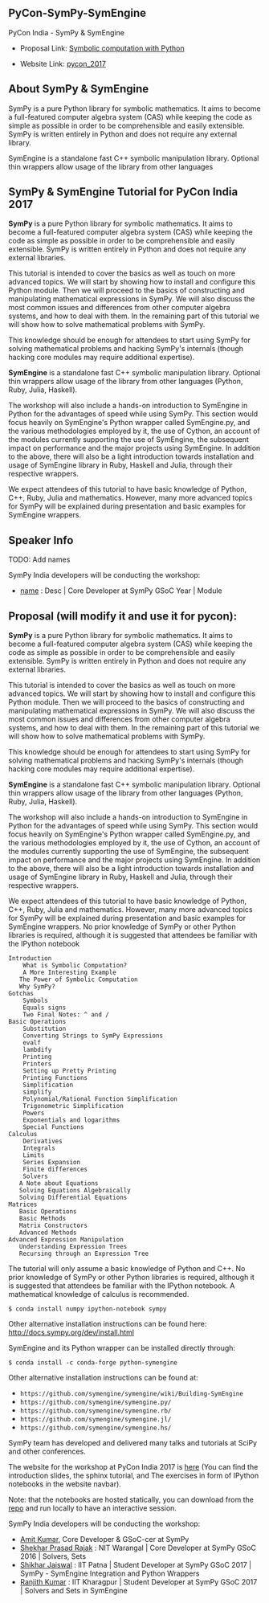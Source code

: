 ## PyCon-SymPy-SymEngine

PyCon India -  SymPy & SymEngine

* Proposal Link: [Symbolic computation with Python](#)

* Website Link: [pycon_2017](https://shekharrajak.github.io/PyCon-SymPy-SymEngine/)

## About SymPy & SymEngine

SymPy is a pure Python library for symbolic mathematics. It aims to become a full-featured computer algebra system (CAS) while keeping the code as simple as possible in order to be comprehensible and easily extensible. SymPy is written entirely in Python and does not require any external library.

SymEngine is a standalone fast C++ symbolic manipulation library. Optional thin wrappers allow usage of the library from other languages

## SymPy & SymEngine Tutorial for PyCon India 2017

**SymPy** is a pure Python library for symbolic mathematics. It aims to become a full-featured computer algebra system (CAS) while keeping the code as simple as possible in order to be comprehensible and easily extensible. SymPy is written entirely in Python and does not require any external libraries.

This tutorial is intended to cover the basics as well as touch on more advanced topics. We will start by showing how to install and configure this Python module. Then we will proceed to the basics of constructing and manipulating mathematical expressions in SymPy. We will also discuss the most common issues and differences from other computer algebra systems, and how to deal with them. In the remaining part of this tutorial we will show how to solve mathematical problems with SymPy.

This knowledge should be enough for attendees to start using SymPy for solving mathematical problems and hacking SymPy's internals (though hacking core modules may require additional expertise).

**SymEngine** is a standalone fast C++ symbolic manipulation library. Optional thin wrappers allow usage of the library from other languages (Python, Ruby, Julia, Haskell).

The workshop will also include a hands-on introduction to SymEngine in Python for the advantages of speed while using SymPy. This section would focus heavily on SymEngine's Python wrapper called SymEngine.py, and the various methodologies employed by it, the use of Cython, an account of the modules currently supporting the use of SymEngine, the subsequent impact on performance and the major projects using SymEngine. In addition to the above, there will also be a light introduction towards installation and usage of SymEngine library in Ruby, Haskell and Julia, through their respective wrappers.

We expect attendees of this tutorial to have basic knowledge of Python, C++, Ruby, Julia and mathematics. However, many more advanced topics for SymPy will be explained during presentation and basic examples for SymEngine wrappers.


## Speaker Info

TODO: Add names

SymPy India developers will be conducting the workshop:

* [name](https://github.com/name) : Desc | Core Developer at SymPy GSoC Year | Module


## Proposal (will modify it and use it for pycon):

**SymPy** is a pure Python library for symbolic mathematics. It aims to become a full-featured computer algebra system (CAS) while keeping the code as simple as possible in order to be comprehensible and easily extensible. SymPy is written entirely in Python and does not require any external libraries.

This tutorial is intended to cover the basics as well as touch on more advanced topics. We will start by showing how to install and configure this Python module. Then we will proceed to the basics of constructing and manipulating mathematical expressions in SymPy. We will also discuss the most common issues and differences from other computer algebra systems, and how to deal with them. In the remaining part of this tutorial we will show how to solve mathematical problems with SymPy.

This knowledge should be enough for attendees to start using SymPy for solving mathematical problems and hacking SymPy's internals (though hacking core modules may require additional expertise).

**SymEngine** is a standalone fast C++ symbolic manipulation library. Optional thin wrappers allow usage of the library from other languages (Python, Ruby, Julia, Haskell).

The workshop will also include a hands-on introduction to SymEngine in Python for the advantages of speed while using SymPy. This section would focus heavily on SymEngine's Python wrapper called SymEngine.py, and the various methodologies employed by it, the use of Cython, an account of the modules currently supporting the use of SymEngine, the subsequent impact on performance and the major projects using SymEngine. In addition to the above, there will also be a light introduction towards installation and usage of SymEngine library in Ruby, Haskell and Julia, through their respective wrappers.

We expect attendees of this tutorial to have basic knowledge of Python, C++, Ruby, Julia and mathematics. However, many more advanced topics for SymPy will be explained during presentation and basic examples for SymEngine wrappers. No prior knowledge of SymPy or other Python libraries is required, although it is suggested that attendees be familiar with the IPython notebook


    Introduction
        What is Symbolic Computation?
        A More Interesting Example
       The Power of Symbolic Computation
       Why SymPy?
    Gotchas
        Symbols
        Equals signs
        Two Final Notes: ^ and /
    Basic Operations
        Substitution
        Converting Strings to SymPy Expressions
        evalf
        lambdify
        Printing
        Printers
        Setting up Pretty Printing
        Printing Functions
        Simplification
        simplify
        Polynomial/Rational Function Simplification
        Trigonometric Simplification
        Powers
        Exponentials and logarithms
        Special Functions
    Calculus
        Derivatives
        Integrals
        Limits
        Series Expansion
        Finite differences
        Solvers
       A Note about Equations
       Solving Equations Algebraically
       Solving Differential Equations
    Matrices
       Basic Operations
       Basic Methods
       Matrix Constructors
       Advanced Methods
    Advanced Expression Manipulation
       Understanding Expression Trees
       Recursing through an Expression Tree


The tutorial will only assume a basic knowledge of Python and C++. No prior knowledge of SymPy or other Python libraries is required, although it is suggested that attendees be familiar with the IPython notebook. A mathematical knowledge of calculus is recommended.

`$ conda install numpy ipython-notebook sympy`

Other alternative installation instructions can be found here: http://docs.sympy.org/dev/install.html

SymEngine and its Python wrapper can be installed directly through:

`$ conda install -c conda-forge python-symengine`

Other alternative installation instructions can be found at:

- `https://github.com/symengine/symengine/wiki/Building-SymEngine`
- `https://github.com/symengine/symengine.py/`
- `https://github.com/symengine/symengine.rb/`
- `https://github.com/symengine/symengine.jl/`
- `https://github.com/symengine/symengine.hs/`

SymPy team has developed and delivered many talks and tutorials at SciPy and other conferences.

The website for the workshop at PyCon India 2017 is [here](https://shekharrajak.github.io/PyCon-SymPy-SymEngine/)
(You can find the introduction slides, the sphinx tutorial, and The exercises in form of IPython notebooks in the website navbar).

Note: that the notebooks are hosted statically, you can download from the [repo](https://github.com/Shekharrajak/PyCon-SymPy-SymEngine) and run locally to have an interactive session.

SymPy India developers will be conducting the workshop:

* [Amit Kumar](https://github.com/aktech), Core Developer & GSoC-cer at SymPy
* [Shekhar Prasad Rajak](https://github.com/Shekharrajak) : NIT Warangal | Core Developer at SymPy GSoC 2016 | Solvers, Sets <br>
* [Shikhar Jaiswal](https://github.com/ShikharJ) : IIT Patna | Student Developer at SymPy GSoC 2017 | SymPy - SymEngine Integration and Python Wrappers <br>
* [Ranjith Kumar](https://github.com/ranjithkumar007) : IIT Kharagpur | Student Developer at SymPy GSoC 2017 | Solvers and Sets in SymEngine <br>
